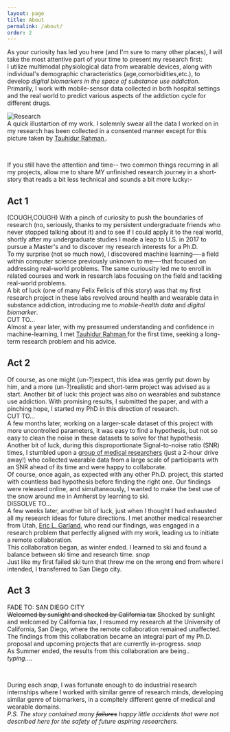 ```yaml
---
layout: page
title: About
permalink: /about/
order: 2
---
```


As your curiosity has led you here (and I'm sure to many other places), I will take the most attentive part of your time to present my research first:  
I utilize multimodal physiological data from wearable devices, along with individual's demographic characteristics (age,comorbidities,etc.), to develop *digital biomarkers in the space of substance use addiction*. Primarily, I work with mobile-sensor data collected in both hospital settings and the real world to predict various aspects of the addiction cycle for different drugs.

  <img src="{{ site.url }}/assets/about_work.png" alt="Research"/>
  <figcaption>A quick illustartion of my work. I solemnly swear all the data I worked on in my research has been collected in a consented manner except for this picture taken by <a href="https://www.tauhidurrahman.com/"> Tauhidur Rahman </a> .</figcaption>  
  
  &nbsp;

  If you still have the attention and time-- two common things recurring in all my projects, allow me to share MY unfinished research journey in a short-story that reads a bit less technical and sounds a bit more lucky:-  
## Act 1
(COUGH,COUGH) With a pinch of curiosity to push the boundaries of research (no, seriously, thanks to my persistent undergraduate friends who never stopped talking about it) and to see if I could apply it to the real world, shortly after my undergraduate studies I made a leap to U.S. in 2017 to pursue a Master's and to discover my research interests for a Ph.D.  
To my surprise (not so much now), I discovered machine learning—-a field within computer science previously unknown to me—-that focused on addressing real-world problems. The same curiousity led me to enroll in related courses and work in research labs focusing on the field and tackling real-world problems.  
A bit of luck (one of many Felix Felicis of this story) was that my first research project in these labs revolved around health and wearable data in substance addiction, introducing me to *mobile-health data* and *digital biomarker*.  
CUT TO...  
Almost a year later, with my pressumed understanding and confidence in machine-learning, I met <a href="https://www.tauhidurrahman.com/"> Tauhidur Rahman </a> for the first time, seeking a long-term research problem and his advice.

## Act 2
Of course, as one might (un-?)expect, this idea was gently put down by him, and a more (un-?)realistic and short-term project was advised as a start. Another bit of luck: this project was also on wearables and substance use addiction. With promising results, I submitted the paper, and with a pinching hope, I started my PhD in this direction of research.  
CUT TO...  
A few months later, working on a larger-scale dataset of this project with more uncontrolled parameters, it was easy to find a hypothesis, but not so easy to clean the noise in these datasets to solve for that hypothesis.  
Another bit of luck, during this disproportionate  Signal-to-noise ratio (SNR) times, I stumbled upon a <a href="https://umasstox.com/">group of medical researchers</a> (just a 2-hour drive away!) who collected wearable data from a large scale of participants with an SNR ahead of its time and were happy to collaborate.  
Of course, once again, as expected with any other Ph.D. project, this started with countless bad hypothesis before finding the right one. Our findings were released online, and simultaneously, I wanted to make the best use of the snow around me in Amherst by learning to ski.  
DISSOLVE TO...  
A few weeks later, another bit of luck, just when I thought I had exhausted all my research ideas for future directions. I met another medical researcher from Utah, <a href="https://faculty.utah.edu/u0889676-Eric_L_Garland/research/index.hml">  Eric L. Garland</a>, who read our findings, was engaged in a research problem that perfectly aligned with my work, leading us to initiate a remote collaboration.  
This collaboration began, as winter ended. I learned to ski and found a balance between ski time and research time. *snap*  
Just like my first failed ski turn that threw me on the wrong end from where I intended, I transferred to San Diego city.  
## Act 3
FADE TO: SAN DIEGO CITY  
~~Welcomed by sunlight and shocked by California tax~~ Shocked by sunlight and welcomed by California tax, I resumed my research at the University of California, San Diego, where the remote collaboration remained unaffected.  
The findings from this collaboration became an integral part of my Ph.D. proposal and upcoming projects that are currently in-progress. *snap*  
As Summer ended, the results from this collaboration are being..  
*typing...*. 
  
  &nbsp;
  
  During each *snap*, I was fortunate enough to do industrial research internships where I worked with similar genre of research minds, developing similar genre of biomarkers, in a compltely different genre of medical and wearable domains.  
  *P.S. The story contained many ~~failures~~ happy little accidents that were not described here for the safety of future aspiring researchers.*


<!--  limited knowledge but  know of accumulating 


With nothing but a little more than a year of  

 which is ac

( thanks to my friends who chose this route )



Thanks to many another amazing researchers in this community and advancement in the hardware of sensors 

I also worked 

## Act 2

## Act 3
I told I will tell a story, but it has to pause here as the ~~story~~ research is still going on .. 


My other passions include several things related to art, Skiing, -->



<!-- In my free I ~~like~~ used to play badminton,  check out places around me, play badminton, board games, and go on long drives in my free time. I started hiking actively last year ([my list](https://www.alltrails.com/members/bhanu-gullapalli/completed)). At present, I am trying to learn more about stars. -->

<!-- .

Hi, I'm Bhanu Teja Gullapalli; thanks for visiting my website. I am a sixth-year Ph.D. student in the Halıcıoğlu Data Science Institute at the University of California San Diego advised by   [Tauhidur Rahman](http://www.tauhidurrahman.com/).

As a member of [Mosaic Lab](http://mosaic.cs.umass.edu/), I focus on machine learning and ubiquitous technologies in the medical domain. I am primarily interested in developing machine learning algorithms that understand the time-series physiological signals collected from wearable devices to predict and explain various behavioral variables associated with substance usage and addiction. 

In the past, I have worked as a research intern at [Samsung Digital Health Lab](https://www.sra.samsung.com/digital-health/). I joined the University of Massachusetts Amherst as a Master's student in 2017 and moved to MS/Ph.D. track in 2018. After spending four wonderful years there, I transferred to the University of California San Diego. I did my undergrad at the Indian Institute of Technology -Guwahati (IITG), where I completed my thesis under the supervision of [Samit Bhattacharya](http://www.iitg.ac.in/samit/) and [Benny George](https://www.iitg.ac.in/ben/). 

I like to check out places around me, play badminton, board games, and go on long drives in my free time. I started hiking actively last year ([my list](https://www.alltrails.com/members/bhanu-gullapalli/completed)). At present, I am trying to learn more about stars.

If you still have any attenti -->